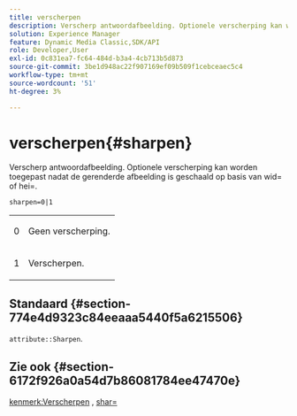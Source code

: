 ```yaml
---
title: verscherpen
description: Verscherp antwoordafbeelding. Optionele verscherping kan worden toegepast nadat de gerenderde afbeelding is geschaald op basis van wid= of hei=.
solution: Experience Manager
feature: Dynamic Media Classic,SDK/API
role: Developer,User
exl-id: 0c831ea7-fc64-484d-b3a4-4cb713b5d873
source-git-commit: 3be1d948ac22f907169ef09b509f1cebceaec5c4
workflow-type: tm+mt
source-wordcount: '51'
ht-degree: 3%

---
```


# verscherpen{#sharpen}

Verscherp antwoordafbeelding. Optionele verscherping kan worden toegepast nadat de gerenderde afbeelding is geschaald op basis van wid= of hei=.

`sharpen=0|1`

<table id="simpletable_E14B914834A241BA8B5FC42F07D34EEB"> 
 <tr class="strow"> 
  <td class="stentry"> <p>0 </p></td> 
  <td class="stentry"> <p>Geen verscherping. </p></td> 
 </tr> 
 <tr class="strow"> 
  <td class="stentry"> <p>1 </p></td> 
  <td class="stentry"> <p>Verscherpen. </p></td> 
 </tr> 
</table>

## Standaard {#section-774e4d9323c84eeaaa5440f5a6215506}

`attribute::Sharpen`.

## Zie ook {#section-6172f926a0a54d7b86081784ee47470e}

[kenmerk:Verscherpen](../../../../../ir-api/material-cat/image-rendering-api-ref/c-ir-material-catalog/c-ir-attributes-reference/r-ir-cat-sharpen.md#reference-18df922f3a3f403a97ccaaa15042e30a) , [shar=](../../../../../ir-api/http-protocol/image-rendering-api-ref/c-ir-http-protocol-ref/c-ir-http-protocol-command-reference/r-ir-http-sharp.md#reference-acdd87f6b5de4e3a85e5d3c03022a35a)
